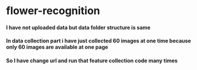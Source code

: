 # flower-recognition
#### I have not uploaded data but data folder structure is same
#### In data collection part i have just collected 60 images at one time because only 60 images are available at one page 
#### So I have change url and run that feature collection code many times

